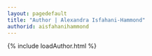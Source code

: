 ```yaml
---
layout: pagedefault
title: "Author | Alexandra Isfahani-Hammond"
authorid: aisfahanihammond
---
```

{% include loadAuthor.html %}